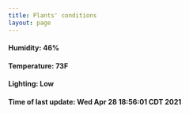 ```yaml
---
title: Plants' conditions
layout: page
---
```



#### Humidity: 46%
#### Temperature: 73F
#### Lighting: Low
#### Time of last update: Wed Apr 28 18:56:01 CDT 2021
